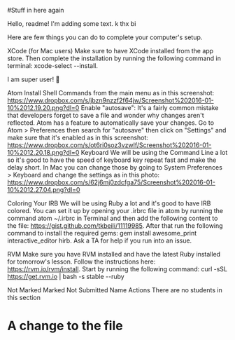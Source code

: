 #Stuff in here again

Hello, readme! I'm adding some text. k thx bi

Here are few things you can do to complete your computer's setup.

XCode (for Mac users)
Make sure to have XCode installed from the app store. Then complete the installation by running the following command in terminal: xcode-select --install.


I am super user! 💪

Atom
Install Shell Commands from the main menu as in this screenshot: https://www.dropbox.com/s/jbzn9nzzf2f64jw/Screenshot%202016-01-10%2012.19.20.png?dl=0
Enable "autosave": It's a fairly common mistake that developers forget to save a file and wonder why changes aren't reflected. Atom has a feature to automatically save your changes. Go to Atom > Preferences then search for "autosave" then click on "Settings" and make sure that it's enabled as in this screenshot: https://www.dropbox.com/s/ot6ri0soz3vzwlf/Screenshot%202016-01-10%2012.20.18.png?dl=0
Keyboard
We will be using the Command Line a lot so it's good to have the speed of keyboard key repeat fast and make the delay short. In Mac you can change those by going to System Preferences > Keyboard and change the settings as in this photo: https://www.dropbox.com/s/62j6mj0zdcfga75/Screenshot%202016-01-10%2012.27.04.png?dl=0

Coloring Your IRB
We will be using Ruby a lot and it's good to have IRB colored. You can set it up by opening your .irbrc file in atom by running the command atom ~/.irbrc in Terminal and then add the following content to the file: https://gist.github.com/tkbeili/11119985. After that run the following command to install the required gems: gem install awesome_print interactive_editor hirb. Ask a TA for help if you run into an issue.

RVM
Make sure you have RVM installed and have the latest Ruby installed for tomorrow's lesson. Follow the instructions here: https://rvm.io/rvm/install. Start by running the following command: curl -sSL https://get.rvm.io | bash -s stable --ruby

Not Marked
Marked
Not Submitted
Name	Actions
There are no students in this section


# A change to the file
